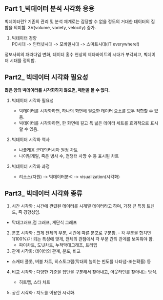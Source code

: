 ## Part 1_빅데이터 분석 시각화 응용
빅데이터란? 기존의 관리 및 분석 체계로는 감당할 수 없을 정도의 거대한 데이터의 집합을 의미함. 3V(volume, variety, velocity) 증가.

1) 빅데이터 경향  
 PC시대 -> 인터넷시대 -> 모바일시대 -> 스마트시대(IT everywhere!)

정보사회의 패러다임 변화, 데이터 홍수 현상의 제타바이트의 시대가 부각되고, 빅데이터 시대를 정의함.  

## Part2_ 빅데이터 시각화 필요성

**많은 양의 빅데이터를 시각화하지 않으면, 패턴을 볼 수 없다.** 

1) 빅데이터 시각화 필요성  
   * 빅데이터를 시각화하면, 하나의 화면에 필요한 데이터 요소를 모두 적합할 수 있음.    
   * 빅데이터를 시각화하면, 한 화면에 깊고 폭 넓은 데이터 세트를 효과적으로 표시할 수 있음.  


2) 빅데이터 시각화 역사  
   * 나폴레옹 군대의러시아 원정 차트  
   * 나이팅게일, 죽은 병사 수, 전쟁터 사망 수 등 표시된 차트  

3) 빅데이터 시각화 과정  
   * 리소스(자원) -> 빅데이터분석 -> visualization(시각화)
     
## Part3_ 빅데이터 시각화 종류

 1) 시간 시각화 : 시간에 관련된 데이터를 시계열 데이터라고 하며, 가장 큰 특징 트렌드, 즉 경향성임.  
   * 막대그래프,점 그래프, 계단식 그래프  

2)  분포 시각화 : 크게 전체의 부분, 시간에 따른 분포로 구분함. - 각 부분을 합치면 1(100%)가 되는 특성에 맞게, 전체의 관점에서 각 부분 간의 관계를 보여줘야 함.  
    * 파이차트, 도넛차트, 누적막대그래프, 트리맵  
3)   관계 시각화: 데이터의 관계, 분포, 비교
   * 스캐터 플롯, 버블 차트, 히스토그램(막대의 높이는 빈도를 나타냄-또는확률) 등

4) 비교 시각화 : 다양한 기준을 집단을 구분해서 찾아내고, 아웃라인를 찾아내는 방식.
   * 히트맵, 스타 차트
     
5) 공간 시각화 : 지도를 이용한 시각화. 